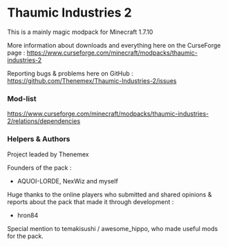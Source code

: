 # Thaumic Industries 2

This is a mainly magic modpack for Minecraft 1.7.10

More information about downloads and everything here on the CurseForge page : https://www.curseforge.com/minecraft/modpacks/thaumic-industries-2

Reporting bugs & problems here on GitHub : https://github.com/Thenemex/Thaumic-Industries-2/issues

### Mod-list
https://www.curseforge.com/minecraft/modpacks/thaumic-industries-2/relations/dependencies

### Helpers & Authors
Project leaded by Thenemex

Founders of the pack :
- AQUOI-LORDE, NexWiz and myself

Huge thanks to the online players who submitted and shared opinions & reports about the pack that made it through development :
- hron84

Special mention to temakisushi / awesome_hippo, who made useful mods for the pack.